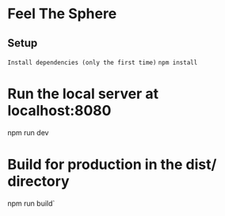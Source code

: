# Feel The Sphere

## Setup
`Install dependencies (only the first time)`
`npm install`

# Run the local server at localhost:8080
npm run dev

# Build for production in the dist/ directory
npm run build`

